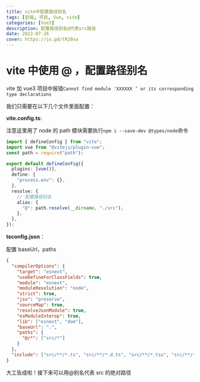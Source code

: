 ```yaml
---
title: vite中配置路径别名
tags: [前端, 项目, Vue, vite]
categories: [Vue3]
description: 配置路径别名@代表src路径
date: 2022-07-26
cover: https://is.gd/tR20xa
---
```


# vite 中使用 @ ，配置路径别名

vite 加 vue3 项目中报错`Cannot find module 'XXXXXX ’ or its corresponding type declarations`

我们只需要在以下几个文件里面配置：

**vite.config.ts**:

注意这里用了 node 的 path 模块需要执行`npm i --save-dev @types/node`命令

```ts
import { defineConfig } from "vite";
import vue from "@vitejs/plugin-vue";
const path = require("path");

export default defineConfig({
  plugins: [vue()],
  define: {
    "process.env": {},
  },
  resolve: {
    // 配置路径别名
    alias: {
      "@": path.resolve(__dirname, "./src"),
    },
  },
});
```

**tsconfig.json**：

配置 baseUrl，paths

```json
{
  "compilerOptions": {
    "target": "esnext",
    "useDefineForClassFields": true,
    "module": "esnext",
    "moduleResolution": "node",
    "strict": true,
    "jsx": "preserve",
    "sourceMap": true,
    "resolveJsonModule": true,
    "esModuleInterop": true,
    "lib": ["esnext", "dom"],
    "baseUrl": ".",
    "paths": {
      "@/*": ["src/*"]
    }
  },
  "include": ["src/**/*.ts", "src/**/*.d.ts", "src/**/*.tsx", "src/**/*.vue"]
}
```

大工告成啦！接下来可以用@别名代表 src 的绝对路径
